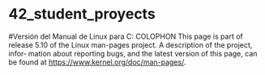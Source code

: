 # 42_student_proyects

#Versión del Manual de Linux para C:
COLOPHON
       This page is part of release 5.10 of the Linux man-pages project.  A description of the project, infor‐
       mation about reporting bugs, and the latest version of this page, can be found at
       https://www.kernel.org/doc/man-pages/.
